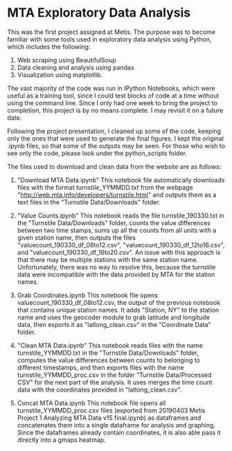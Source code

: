 # MTA Exploratory Data Analysis

This was the first project assigned at Metis. The purpose was to become familiar with some tools used in exploratory data analysis using Python, which includes the following:
1. Web scraping using BeautifulSoup
2. Data cleaning and analysis using pandas
3. Visualization using matplotlib.

The vast majority of the code was run in IPython Notebooks, which were useful as a training tool, since I could test blocks of code at a time without using the command line. Since I only had one week to bring the project to completion, this project is by no means complete. I may revisit it on a future date.

Following the project presentation, I cleaned up some of the code, keeping only the ones that were used to generate the final figures. I kept the original .ipynb files, so that some of the outputs may be seen. For those who wish to see only the code, please look under the python_scripts folder.

The files used to download and clean data from the website are as follows:

1. "Download MTA Data.ipynb"
This notebook file automatically downloads files with the format turnstile_YYMMDD.txt from the webpage "http://web.mta.info/developers/turnstile.html" and outputs them as a text files in the "Turnstile Data/Downloads" folder.

2. "Value Counts.ipynb"
This notebook reads the file turnstile_190330.txt in the "Turnstile Data/Downloads" folder, counts the value differences between two time stamps, sums up all the counts from all units with a given station name, then outputs the files "valuecount_190330_df_08to12.csv", "valuecount_190330_df_12to16.csv", and "valuecount_190330_df_16to20.csv". An issue with this approach is that there may be multiple stations with the same station name. Unfortunately, there was no way to resolve this, because the turnstile data were incompatible with the data provided by MTA for the station names.

3. Grab Coordinates.ipynb
This notebook file opens valuecount_190330_df_08to12.csv, the output of the previous notebook that contains unique station names. It adds "Station, NY" to the station name and uses the geocoder module to grab latitude and longitude data, then exports it as "latlong_clean.csv" in the "Coordinate Data" folder.

4. "Clean MTA Data.ipynb"
This notebook reads files with the name turnstile_YYMMDD.txt in the "Turnstile Data/Downloads" folder, computes the value differences between counts to belonging to different timestamps, and then exports files with the name turnstile_YYMMDD_proc.csv in the folder "Turnstile Data/Processed CSV" for the next part of the analysis. It uses merges the time count data with the coordinates provided in "latlong_clean.csv".

5. Concat MTA Data.ipynb
This notebook file opens all turnstile_YYMMDD_proc.csv files (exported from 20190403 Metis Project 1 Analyzing MTA Data v15 final.ipynb) as dataframes and concatenates them into a single dataframe for analysis and graphing. Since the dataframes already contain coordinates, it is also able pass it directly into a gmaps heatmap.
